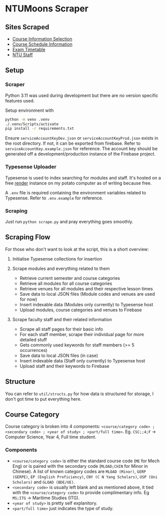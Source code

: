 # NTUMoons Scraper

## Sites Scraped

- [Course Information Selection](https://wis.ntu.edu.sg/webexe/owa/aus_subj_cont.main)
- [Course Schedule Information](https://wish.wis.ntu.edu.sg/webexe/owa/aus_schedule.main)
- [Exam Timetable](https://wis.ntu.edu.sg/webexe/owa/exam_timetable_und.main)
- [NTU Staff](https://www.ntu.edu.sg/research/faculty-directory)

## Setup

### Scraper

Python 3.11 was used during development but there are no version specific features used.

Setup environment with

```bash
python -m venv .venv
./.venv/Scripts/activate
pip install -r requirements.txt
```

Ensure `serviceAccountKeyDev.json` or `serviceAccountKeyProd.json` exists in the root directory. If not, it can be exported from firebase. Refer to `serviceAccountKey.example.json` for reference. The account key should be generated off a development/production instance of the Firebase project.

### Typesense Uploader

Typesense is used to index searching for modules and staff. It's hosted on a free [render](https://github.com/hmbrg/typesense-on-render) instance on my potato computer as of writing because free.

A `.env` file is required containing the environment variables related to Typesense. Refer to `.env.example` for reference.

### Scraping

Just run `python scrape.py` and pray everything goes smoothly.

## Scraping Flow

For those who don't want to look at the script, this is a short overview:

1. Initialise Typesense collections for insertion

2. Scrape modules and everything related to them

   - Retrieve current semester and course categories
   - Retrieve all modules for all course categories
   - Retrieve venues for all modules and their respective lesson times
   - Save data to local JSON files (Module codes and venues are used for now)
   - Insert indexable data (Modules only currently) to Typesense host
   - Upload modules, course categories and venues to Firebase

3. Scrape faculty staff and their related information
   - Scrape all staff pages for their basic info
   - For each staff member, scrape their individual page for more detailed stuff
   - Gets commonly used keywords for staff members (>= 5 occurrences)
   - Save data to local JSON files (in case)
   - Insert indexable data (Staff only currently) to Typesense host
   - Upload staff and their keywords to Firebase

## Structure

You can refer to `util/structs.py` for how data is structured for storage, I don't got time to put everything here.

## Course Category

Course category is broken into 4 components: `<course/category code> ; <secondary code> ; <year of study> ; <part/full time>`. Eg. `CSC;;4;F` -> Computer Science, Year 4, Full time student.

### Components

- `<course/category code>` is either the standard course code (`ME` for Mech Eng) or is paired with the secondary code (`MLOAD;CHIN` for Minor in Chinese). A list of known category codes are `MLOAD (Minor)`, `GERP (GERPE)`, `EP (English Proficiency)`, `CNY (C N Yang Scholars)`, `USP (Uni Scholars)` and `GLOAD (BDE/UE)`.
- `<secondary code>` is usually left blank and as mentioned above, it tied with the `<course/category code>` to provide complimentary info. Eg `MS;ITG` -> Maritime Studies (ITG).
- `<year of study>` is pretty self explanitory.
- `<part/full time>` just indicates the type of study.
